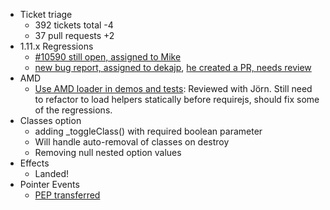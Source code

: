 * Ticket triage
  * 392 tickets total -4
  * 37 pull requests +2
* 1.11.x Regressions
  * [#10590 still open, assigned to Mike](http://bugs.jqueryui.com/ticket/10590)
  * [new bug report, assigned to dekajp](http://bugs.jqueryui.com/ticket/10721), [he created a PR, needs review](https://github.com/jquery/jquery-ui/pull/1398)
* AMD
  * [Use AMD loader in demos and tests](http://bugs.jqueryui.com/ticket/10119): Reviewed with Jörn. Still need to refactor to load helpers statically before requirejs, should fix some of the regressions.
* Classes option
  * adding _toggleClass() with required boolean parameter
  * Will handle auto-removal of classes on destroy
  * Removing null nested option values
* Effects
  * Landed!
* Pointer Events
  * [PEP transferred](https://github.com/jquery/PointerEvents)

